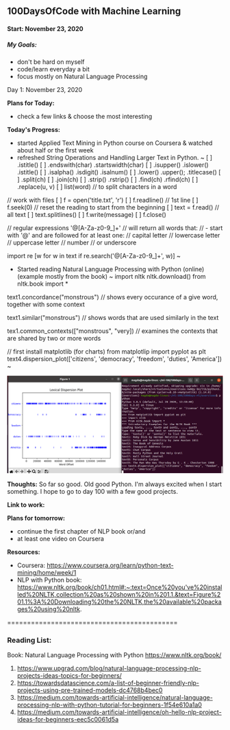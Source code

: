 ## 100DaysOfCode with Machine Learning 

#### Start: November 23, 2020

##### My Goals:
* don't be hard on myself
* code/learn everyday a bit
* focus mostly on Natural Language Processing 

Day 1: November 23, 2020

**Plans for Today:**
* check a few links & choose the most interesting

**Today's Progress:**
* started Applied Text Mining in Python course on Coursera & watched about half or the first week
* refreshed String Operations and Handling Larger Text in Python.
~
[ ] .istitle()
[ ] .endswith(char)  .startswidth(char)
[ ] .isupper()  .islower()  .istitle()
[ ] .isalpha()  .isdigit()  .isalnum() 
[ ] .lower() .upper(); .titlecase()
[ ] .split(ch)
[ ] .join(ch)
[ ] .strip() .rstrip()
[ ] .find(ch) .rfind(ch)
[ ] .replace(u, v)
[ ] list(word) // to split characters in a word

// work with files
[ ] f = open('title.txt', 'r')
[ ] f.readline() // 1st line
[ ] f.seek(0) // reset the reading to start from the beginning
[ ] text = f.read()  // all text
[ ] text.splitlines()
[ ] f.write(message)
[ ] f.close()

// regular expressions
'@[A-Za-z0-9_]+' // will return all words that:
// - start with '@' and are followed for at least one:
// capital letter
// lowercase letter
// uppercase letter
// number
// or underscore

import re
[w for w in text if re.search('@[A-Za-z0-9_]+', w)]
~

* Started reading Natural Language Processing with Python (online) (example mostly from the book)
~
import nltk
nltk.download()
from nltk.book import *

text1.concordance("monstrous") // shows every occurance of a give word, together with some context

text1.similar("monstrous") // shows words that are used similarly in the text

tex1.common_contexts(["monstrous", "very]) // examines the contexts that are shared by two or more words 

// first install matplotlib (for charts)
from matplotlip import pyplot as plt 
text4.dispersion_plot(['citizens', 'democracy', 'freedom', 'duties', 'America'])
~

![nltk-dispersion-plot](images/nltk-dispersion-plot.png)


**Thoughts:**
So far so good. Old good Python. I'm always excited when I start something. I hope to go to day 100 with a few good projects. 

**Link to work:**

**Plans for tomorrow:**
* continue the first chapter of NLP book
or/and
* at least one video on Coursera

**Resources:** 
* Coursera: https://www.coursera.org/learn/python-text-mining/home/week/1
* NLP with Python book: https://www.nltk.org/book/ch01.html#:~:text=Once%20you've%20installed%20NLTK,collection%20as%20shown%20in%201.1.&text=Figure%201.1%3A%20Downloading%20the%20NLTK,the%20available%20packages%20using%20nltk.

===========================================

### Reading List:

Book: Natural Language Processing with Python https://www.nltk.org/book/

1. https://www.upgrad.com/blog/natural-language-processing-nlp-projects-ideas-topics-for-beginners/
2. https://towardsdatascience.com/a-list-of-beginner-friendly-nlp-projects-using-pre-trained-models-dc4768b4bec0
3. https://medium.com/towards-artificial-intelligence/natural-language-processing-nlp-with-python-tutorial-for-beginners-1f54e610a1a0
4. https://medium.com/towards-artificial-intelligence/oh-hello-nlp-project-ideas-for-beginners-eec5c0061d5a

<!-- Template
### Day 0: August , 2019

**Plans for Today:**

**Today's Progress:**

**Thoughts:**

**Link to work:**

**Plans for tomorrow:**

**Resources:** --> 
